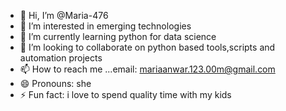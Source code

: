 - 👋 Hi, I’m @Maria-476
- 👀 I’m interested in emerging technologies
- 🌱 I’m currently learning python for data science
- 💞️ I’m looking to collaborate on python based tools,scripts and automation projects
- 📫 How to reach me ...email: mariaanwar.123.00m@gmail.com
- 😄 Pronouns: she
- ⚡ Fun fact: i love to spend quality time with my kids

<!---
Maria-476/Maria-476 is a ✨ special ✨ repository because its `README.md` (this file) appears on your GitHub profile.
You can click the Preview link to take a look at your changes.
--->
